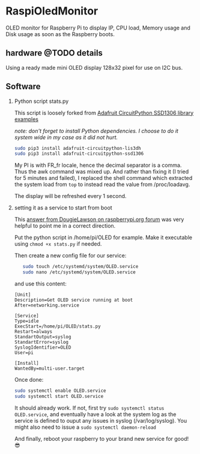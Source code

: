# RaspiOledMonitor

OLED monitor for Raspberry Pi to display IP, CPU load, Memory usage and Disk usage as soon as the Raspberry boots.

## hardware @TODO details

Using a ready made mini OLED display 128x32 pixel for use on I2C bus.

## Software

1. Python script stats.py

    This script is loosely forked from [Adafruit CircuitPython SSD1306 library examples](https://github.com/adafruit/Adafruit_CircuitPython_SSD1306/blob/master/examples/ssd1306_stats.py)

    *note: don't forget to install Python dependencies. I choose to do it system wide in my case as it did not hurt.*

    ```bash
    sudo pip3 install adafruit-circuitpython-lis3dh
    sudo pip3 install adafruit-circuitpython-ssd1306
    ```

    My PI is with FR_fr locale, hence the decimal separator is a comma. Thus the awk command was mixed up. And rather than fixing it (I tried for 5 minutes and failed), I replaced the shell command which extracted the system load from `top` to instead read the value from /proc/loadavg.

    The display will be refreshed every 1 second.

2. setting it as a service to start from boot

    This [answer from DougieLawson on raspberrypi.org forum](https://www.raspberrypi.org/forums/viewtopic.php?t=200174#p1247692) was very helpful to point me in a correct direction.

    Put the python script in /home/pi/OLED for example. Make it executable using `chmod +x stats.py` if needed.

    Then create a new config file for our service:

    ```bash
       sudo touch /etc/systemd/system/OLED.service
       sudo nano /etc/systemd/system/OLED.service
    ```

    and use this content:

    ```systemd
    [Unit]
    Description=Get OLED service running at boot
    After=networking.service

    [Service]
    Type=idle
    ExecStart=/home/pi/OLED/stats.py
    Restart=always
    StandartOutput=syslog
    StandartError=syslog
    SyslogIdentifier=OLED
    User=pi

    [Install]
    WantedBy=multi-user.target
    ```

    Once done:

    ```bash
    sudo systemctl enable OLED.service
    sudo systemctl start OLED.service
    ```

    It should already work. If not, first try `sudo systemctl status OLED.service`, and eventually have a look at the system log as the service is defined to ouput any issues in syslog (/var/log/syslog).
    You might also need to issue a `sudo systemctl daemon-reload`

    And finally, reboot your raspberry to your brand new service for good! 😎
